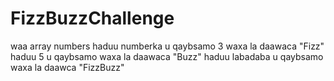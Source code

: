 # FizzBuzzChallenge
waa array numbers haduu numberka u qaybsamo 3 waxa la daawaca "Fizz" haduu 5 u qaybsamo waxa la daawaca "Buzz" haduu labadaba u qaybsamo waxa la daawca "FizzBuzz"
